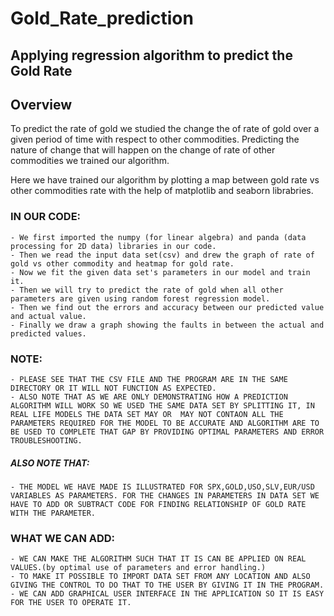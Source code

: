 # Gold_Rate_prediction
## **Applying regression algorithm to predict the Gold Rate** 

## Overview
To predict the rate of gold we studied the change the of rate of gold over a given period of time
with respect to other commodities. Predicting the nature of change that will happen on the change of rate of other commodities we trained our algorithm.

Here we have trained our algorithm by plotting a map between gold rate vs other commodities rate with the help of matplotlib and seaborn librabries.


### **IN OUR CODE:**
 	- We first imported the numpy (for linear algebra) and panda (data processing for 2D data) libraries in our code.
	- Then we read the input data set(csv) and drew the graph of rate of gold vs other commodity and heatmap for gold rate.
	- Now we fit the given data set's parameters in our model and train it.
	- Then we will try to predict the rate of gold when all other parameters are given using random forest regression model.
	- Then we find out the errors and accuracy between our predicted value and actual value.
	- Finally we draw a graph showing the faults in between the actual and predicted values.
						
						
						
### **NOTE:**
    - PLEASE SEE THAT THE CSV FILE AND THE PROGRAM ARE IN THE SAME DIRECTORY OR IT WILL NOT FUNCTION AS EXPECTED.
	- ALSO NOTE THAT AS WE ARE ONLY DEMONSTRATING HOW A PREDICTION ALGORITHM WILL WORK SO WE USED THE SAME DATA SET BY SPLITTING IT, IN REAL LIFE MODELS THE DATA SET MAY OR  MAY NOT CONTAON ALL THE PARAMETERS REQUIRED FOR THE MODEL TO BE ACCURATE AND ALGORITHM ARE TO BE USED TO COMPLETE THAT GAP BY PROVIDING OPTIMAL PARAMETERS AND ERROR TROUBLESHOOTING.


##### *ALSO NOTE THAT:*
    - THE MODEL WE HAVE MADE IS ILLUSTRATED FOR SPX,GOLD,USO,SLV,EUR/USD VARIABLES AS PARAMETERS. FOR THE CHANGES IN PARAMETERS IN DATA SET WE HAVE TO ADD OR SUBTRACT CODE FOR FINDING RELATIONSHIP OF GOLD RATE WITH THE PARAMETER.
						
						
						
### **WHAT WE CAN ADD:**
    - WE CAN MAKE THE ALGORITHM SUCH THAT IT IS CAN BE APPLIED ON REAL VALUES.(by optimal use of parameters and error handling.)
	- TO MAKE IT POSSIBLE TO IMPORT DATA SET FROM ANY LOCATION AND ALSO GIVING THE CONTROL TO DO THAT TO THE USER BY GIVING IT IN THE PROGRAM.
	- WE CAN ADD GRAPHICAL USER INTERFACE IN THE APPLICATION SO IT IS EASY FOR THE USER TO OPERATE IT.
					                         
